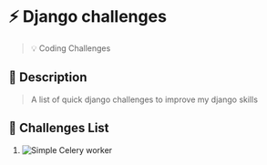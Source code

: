 # :zap: Django challenges
> :bulb: Coding Challenges
## 💬 Description
>  A list of quick django challenges to improve my django skills
## :ledger: Challenges List
1. ![Simple Celery worker](https://github.com/devoure/django-challenges/async-tasks)
